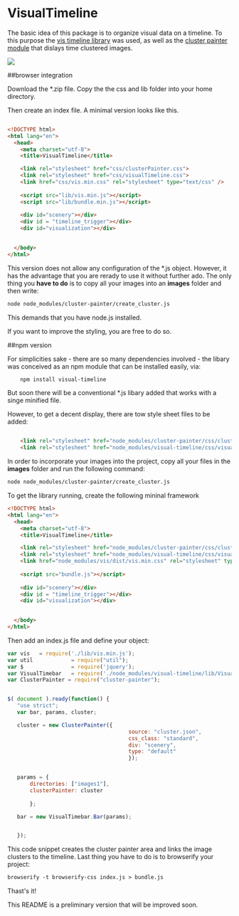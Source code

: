 # VisualTimeline

The basic idea of this package is to organize visual data on a timeline.
To this purpose the <a href = "https://github.com/almende/vis">vis timeline library</a> was used, as well as the <a href = "https://github.com/Phalanstere/ClusterPainter">cluster painter module</a> that dislays time clustered images.


<img src="http://burckhardt.ludicmedia.de/ClusterPainter/VisualTimebar2.png">

##browser integration

Download the *.zip file. 
Copy the the css and lib folder into your home directory.

Then create an index file. A minimal version looks like this.


```html

<!DOCTYPE html>
<html lang="en">
  <head>
    <meta charset="utf-8">
    <title>VisualTimeline</title>

    <link rel="stylesheet" href="css/clusterPainter.css">
    <link rel="stylesheet" href="css/visualTimeline.css">
    <link href="css/vis.min.css" rel="stylesheet" type="text/css" />
    
    <script src="lib/vis.min.js"></script> 
    <script src="lib/bundle.min.js"></script> 
    
	<div id="scenery"></div>	
	<div id = "timeline_trigger"></div>
	<div id="visualization"></div>

   
  </body>
</html>

```

This version does not allow any configuration of the \*.js object. However, it has the advantage that you are rerady to use it without further ado.
The only thing you **have to do** is to copy all your images into an **images** folder and then write:

```html
node node_modules/cluster-painter/create_cluster.js
```

This demands that you have node.js installed.

If you want to improve the styling, you are free to do so.




##npm version


For simplicities sake - there are so many dependencies involved - the libary was conceived as an npm module that can be installed easily, via:

```html
	npm install visual-timeline
```
But soon there will be a conventional *.js libary added that works with a singe minified file.

However, to get a decent display, there are tow style sheet files to be added:

```html

    <link rel="stylesheet" href="node_modules/cluster-painter/css/clusterPainter.css">
    <link rel="stylesheet" href="node_modules/visual-timeline/css/visualTimeline.css">

```

In order to incorporate your images into the project, copy all your files in the **images** folder and run the following command:

```html
node node_modules/cluster-painter/create_cluster.js

``` 

To get the library running, create the following mininal framework

```html
<!DOCTYPE html>
<html lang="en">
  <head>
    <meta charset="utf-8">
    <title>VisualTimeline</title>

    <link rel="stylesheet" href="node_modules/cluster-painter/css/clusterPainter.css">
    <link rel="stylesheet" href="node_modules/visual-timeline/css/visualTimeline.css">
    <link href="node_modules/vis/dist/vis.min.css" rel="stylesheet" type="text/css" />
    
    <script src="bundle.js"></script> 
    
	<div id="scenery"></div>	
	<div id = "timeline_trigger"></div>
	<div id="visualization"></div>

   
  </body>
</html>
```

Then add an index.js file and define your object:

 ```javascript
var vis   = require('./lib/vis.min.js');
var util            = require("util");
var $               = require('jquery');
var VisualTimebar   = require('./node_modules/visual-timeline/lib/VisualTimebar.js');
var ClusterPainter = require("cluster-painter");


$( document ).ready(function() {
    "use strict";
    var bar, params, cluster;

    cluster = new ClusterPainter({
                                       source: "cluster.json",  
                                       css_class: "standard",
                                       div: "scenery",
                                       type: "default"
                                       });


    params = {
        directories: ["images1"],
        clusterPainter: cluster
                 
        };

    bar = new VisualTimebar.Bar(params);


    });


```

This code snippet creates the cluster painter area and links the image clusters to the timeline.
Last thing you have to do is to browserify your project:


 ```html
browserify -t browserify-css index.js > bundle.js
```



Thast's it!

This README is a preliminary version that will be improved soon.

